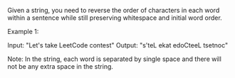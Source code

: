 Given a string, you need to reverse the order of characters in each word within a sentence while still preserving whitespace and initial word order.

Example 1:

Input: "Let's take LeetCode contest"
Output: "s'teL ekat edoCteeL tsetnoc"



Note:
In the string, each word is separated by single space and there will not be any extra space in the string.

